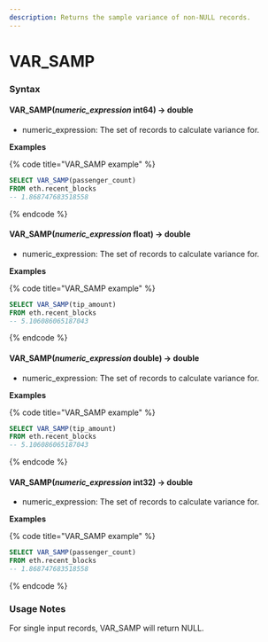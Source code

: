 ```yaml
---
description: Returns the sample variance of non-NULL records.
---
```


# VAR\_SAMP

### Syntax <a href="#syntax" id="syntax"></a>

#### VAR\_SAMP(_numeric\_expression_ int64) → double <a href="#var_sampnumeric_expression-int64--double" id="var_sampnumeric_expression-int64--double"></a>

* numeric\_expression: The set of records to calculate variance for.

**Examples**

{% code title="VAR_SAMP example" %}
```sql
SELECT VAR_SAMP(passenger_count) 
FROM eth.recent_blocks
-- 1.868747683518558
```
{% endcode %}

#### VAR\_SAMP(_numeric\_expression_ float) → double <a href="#var_sampnumeric_expression-float--double" id="var_sampnumeric_expression-float--double"></a>

* numeric\_expression: The set of records to calculate variance for.

**Examples**

{% code title="VAR_SAMP example" %}
```sql
SELECT VAR_SAMP(tip_amount) 
FROM eth.recent_blocks
-- 5.106086065187043
```
{% endcode %}

#### VAR\_SAMP(_numeric\_expression_ double) → double <a href="#var_sampnumeric_expression-double--double" id="var_sampnumeric_expression-double--double"></a>

* numeric\_expression: The set of records to calculate variance for.

**Examples**

{% code title="VAR_SAMP example" %}
```sql
SELECT VAR_SAMP(tip_amount) 
FROM eth.recent_blocks
-- 5.106086065187043
```
{% endcode %}

#### VAR\_SAMP(_numeric\_expression_ int32) → double <a href="#var_sampnumeric_expression-int32--double" id="var_sampnumeric_expression-int32--double"></a>

* numeric\_expression: The set of records to calculate variance for.

**Examples**

{% code title="VAR_SAMP example" %}
```sql
SELECT VAR_SAMP(passenger_count) 
FROM eth.recent_blocks
-- 1.868747683518558
```
{% endcode %}

### Usage Notes <a href="#usage-notes" id="usage-notes"></a>

For single input records, VAR\_SAMP will return NULL.
